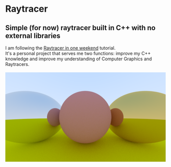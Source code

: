 # Raytracer
## Simple (for now) raytracer built in C++ with no external libraries
I am following the [Raytracer in one weekend](https://raytracing.github.io/books/RayTracingInOneWeekend.html) tutorial. <br/>
It's a personal project that serves me two functions: improve my C++ knowledge and improve my understanding of Computer Graphics and Raytracers.
<br/><br/>
![](./res/metallicDiffuse.png)
